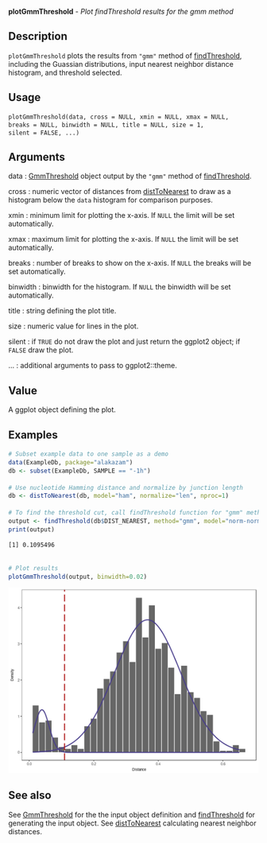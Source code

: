 **plotGmmThreshold** - *Plot findThreshold results for the gmm method*

Description
--------------------

`plotGmmThreshold` plots the results from `"gmm"` method of 
[findThreshold](findThreshold.md), including the Guassian distributions, input nearest neighbor 
distance histogram, and threshold selected.


Usage
--------------------
```
plotGmmThreshold(data, cross = NULL, xmin = NULL, xmax = NULL,
breaks = NULL, binwidth = NULL, title = NULL, size = 1,
silent = FALSE, ...)
```

Arguments
-------------------

data
:   [GmmThreshold](GmmThreshold-class.md) object output by the `"gmm"` method 
of [findThreshold](findThreshold.md).

cross
:   numeric vector of distances from [distToNearest](distToNearest.md) to draw as a
histogram below the `data` histogram for comparison purposes.

xmin
:   minimum limit for plotting the x-axis. If `NULL` the limit will 
be set automatically.

xmax
:   maximum limit for plotting the x-axis. If `NULL` the limit will 
be set automatically.

breaks
:   number of breaks to show on the x-axis. If `NULL` the breaks will 
be set automatically.

binwidth
:   binwidth for the histogram. If `NULL` the binwidth 
will be set automatically.

title
:   string defining the plot title.

size
:   numeric value for lines in the plot.

silent
:   if `TRUE` do not draw the plot and just return the ggplot2 
object; if `FALSE` draw the plot.

...
:   additional arguments to pass to ggplot2::theme.




Value
-------------------

A ggplot object defining the plot.



Examples
-------------------

```R
# Subset example data to one sample as a demo
data(ExampleDb, package="alakazam")
db <- subset(ExampleDb, SAMPLE == "-1h")

# Use nucleotide Hamming distance and normalize by junction length
db <- distToNearest(db, model="ham", normalize="len", nproc=1)

# To find the threshold cut, call findThreshold function for "gmm" method.
output <- findThreshold(db$DIST_NEAREST, method="gmm", model="norm-norm", cutoff="opt")
print(output)

```


```
[1] 0.1095496

```


```R

# Plot results
plotGmmThreshold(output, binwidth=0.02)
```

![4](plotGmmThreshold-4.png)


See also
-------------------

See [GmmThreshold](GmmThreshold-class.md) for the the input object definition and 
[findThreshold](findThreshold.md) for generating the input object. See 
[distToNearest](distToNearest.md) calculating nearest neighbor distances.



